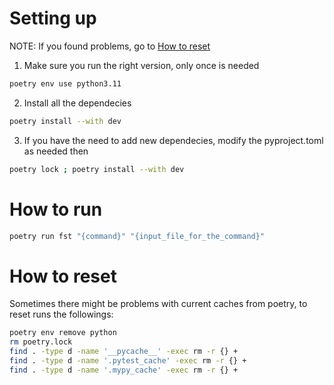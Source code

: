 # Setting up

NOTE: If you found problems, go to [How to reset](#how-to-reset)

1. Make sure you run the right version, only once is needed

```bash
poetry env use python3.11
```

2. Install all the dependecies

```bash
poetry install --with dev
```

3. If you have the need to add new dependecies, modify the pyproject.toml as needed then

```bash
poetry lock ; poetry install --with dev
```

# How to run

```bash
poetry run fst "{command}" "{input_file_for_the_command}"
```

# How to reset

Sometimes there might be problems with current caches from poetry, to reset runs the followings:

```bash
poetry env remove python
rm poetry.lock
find . -type d -name '__pycache__' -exec rm -r {} +
find . -type d -name '.pytest_cache' -exec rm -r {} +
find . -type d -name '.mypy_cache' -exec rm -r {} +
```
